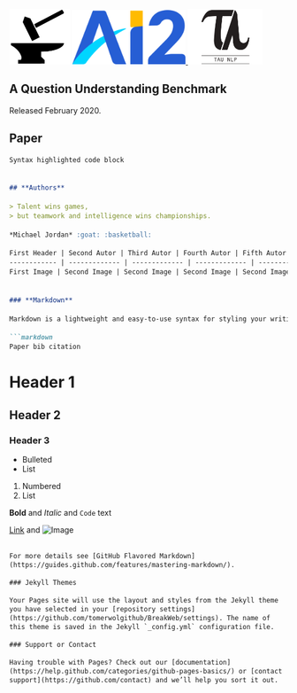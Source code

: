 <p float="left">
  <img src="images/hammer_and_anvil-1.png" height="100">
  <a href="https://allenai.org/">
    <img src="images/AI2_Logo_3color.png" height="98">
  </a>
  <a href="https://www.tau-nlp.org/">
    <img src="images/tau_nlp-1.png" height="100">
  </a>
</p>

## **A Question Understanding Benchmark**

Released February 2020.



## **Paper**

```markdown
Syntax highlighted code block


## **Authors**

> Talent wins games,
> but teamwork and intelligence wins championships.

*Michael Jordan* :goat: :basketball:

First Header | Second Autor | Third Autor | Fourth Autor | Fifth Autor | Sixth Autor | Seventh Autor 
------------ | ------------- | ------------- | ------------- | ------------- | ------------- | -------------
First Image | Second Image | Second Image | Second Image | Second Image | Second Image | Second Image


### **Markdown**

Markdown is a lightweight and easy-to-use syntax for styling your writing. It includes conventions for

```markdown
Paper bib citation
```

# Header 1
## Header 2
### Header 3

- Bulleted
- List

1. Numbered
2. List

**Bold** and _Italic_ and `Code` text

[Link](url) and ![Image](src)
```

For more details see [GitHub Flavored Markdown](https://guides.github.com/features/mastering-markdown/).

### Jekyll Themes

Your Pages site will use the layout and styles from the Jekyll theme you have selected in your [repository settings](https://github.com/tomerwolgithub/BreakWeb/settings). The name of this theme is saved in the Jekyll `_config.yml` configuration file.

### Support or Contact

Having trouble with Pages? Check out our [documentation](https://help.github.com/categories/github-pages-basics/) or [contact support](https://github.com/contact) and we’ll help you sort it out.
